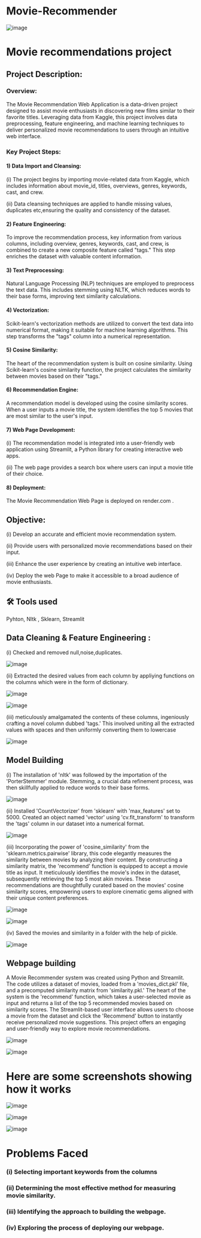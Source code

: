 # Movie-Recommender

![image](https://github.com/aayushkataria123/Movie-Recommender/assets/137820574/6e3ef19a-7444-4122-b0b5-5774e12ae81d)














# Movie recommendations project 

## Project Description:
### Overview:
The Movie Recommendation Web Application is a data-driven project designed to assist movie enthusiasts in discovering new films similar to their favorite titles. Leveraging data from Kaggle, this project involves data preprocessing, feature engineering, and machine learning techniques to deliver personalized movie recommendations to users through an intuitive web interface.
### Key Project Steps:
#### 1) Data Import and Cleansing:
(i) The project begins by importing movie-related data from Kaggle, which includes information about movie_id, titles, overviews, genres, keywords, cast, and crew.

(ii) Data cleansing techniques are applied to handle missing values, duplicates etc,ensuring the quality and consistency of the dataset.

#### 2) Feature Engineering:
To improve the recommendation process, key information from various columns, including overview, genres, keywords, cast, and crew, is combined to create a new composite feature called "tags." This step enriches the dataset with valuable content information.
#### 3) Text Preprocessing:
Natural Language Processing (NLP) techniques are employed to preprocess the text data. This includes stemming using NLTK, which reduces words to their base forms, improving text similarity calculations.
#### 4) Vectorization:
Scikit-learn's vectorization methods are utilized to convert the text data into numerical format, making it suitable for machine learning algorithms. This step transforms the "tags" column into a numerical representation.
#### 5) Cosine Similarity:
The heart of the recommendation system is built on cosine similarity. Using Scikit-learn's cosine similarity function, the project calculates the similarity between movies based on their "tags."
#### 6) Recommendation Engine:
A recommendation model is developed using the cosine similarity scores. When a user inputs a movie title, the system identifies the top 5 movies that are most similar to the user's input.
#### 7) Web Page Development:
(i) The recommendation model is integrated into a user-friendly web application using Streamlit, a Python library for creating interactive web apps.

(ii) The web page provides a search box where users can input a movie title of their choice.
#### 8) Deployment:
The Movie Recommendation Web Page is deployed on render.com .

## Objective:
(i) Develop an accurate and efficient movie recommendation system.

(ii) Provide users with personalized movie recommendations based on their input.

(iii) Enhance the user experience by creating an intuitive web interface.

(iv) Deploy the web Page to make it accessible to a broad audience of movie enthusiasts.















## 🛠 Tools used


Pyhton, Nltk , Sklearn, Streamlit
## Data Cleaning &  Feature Engineering  :
(i) Checked and removed null,noise,duplicates.


![image](https://github.com/aayushkataria123/Movie-Recommender/assets/137820574/a7547add-f7db-4e56-a5f5-82ab10900f1d)





(ii) Extracted the desired values from each column by appliying functions on the columns which were in the form of dictionary.


![image](https://github.com/aayushkataria123/Movie-Recommender/assets/137820574/26c89ee8-3cc5-495e-b6de-2b7719cafd0d)




![image](https://github.com/aayushkataria123/Movie-Recommender/assets/137820574/ddcb0c3c-02df-4821-bf87-91a9e172a675)








(iii)  meticulously amalgamated the contents of these columns, ingeniously crafting a novel column dubbed 'tags.' This involved uniting all the extracted values with spaces and then uniformly converting them to lowercase



![image](https://github.com/aayushkataria123/Movie-Recommender/assets/137820574/55277270-6441-496d-ba47-50319a817452)







 
 ## Model Building 
 (i) The installation of 'nltk' was followed by the importation of the 'PorterStemmer' module. Stemming, a crucial data refinement process, was then skillfully applied to reduce words to their base forms.
 
 
 
 
 ![image](https://github.com/aayushkataria123/Movie-Recommender/assets/137820574/0b5a987a-b898-42d7-b7d6-2a937f9b0f62)








 
 (ii) Installed 'CountVectorizer' from 'sklearn' with 'max_features' set to 5000. Created an object named 'vector' using 'cv.fit_transform' to transform the 'tags' column in our dataset into a numerical format.





![image](https://github.com/aayushkataria123/Movie-Recommender/assets/137820574/3e306947-13b2-455d-9237-ba18fe13c879)






 
 (iii) Incorporating the power of 'cosine_similarity' from the 'sklearn.metrics.pairwise' library, this code elegantly measures the similarity between movies by analyzing their content. By constructing a similarity matrix, the 'recommend' function is equipped to accept a movie title as input. It meticulously identifies the movie's index in the dataset, subsequently retrieving the top 5 most akin movies. These recommendations are thoughtfully curated based on the movies' cosine similarity scores, empowering users to explore cinematic gems aligned with their unique content preferences.

 





![image](https://github.com/aayushkataria123/Movie-Recommender/assets/137820574/3af5b160-28db-43cf-8ada-f00d2e8bca79)











![image](https://github.com/aayushkataria123/Movie-Recommender/assets/137820574/07123d2e-3f47-4e69-b164-d03228cd52e3)










 (iv) Saved the movies and similarity in a folder with the help of pickle.





![image](https://github.com/aayushkataria123/Movie-Recommender/assets/137820574/f451df9c-b129-4944-b3a8-d2a29da0750d)








 

 ## Webpage building
 A Movie Recommender system was created using Python and Streamlit. The code utilizes a dataset of movies, loaded from a 'movies_dict.pkl' file, and a precomputed similarity matrix from 'similarity.pkl.' The heart of the system is the 'recommend' function, which takes a user-selected movie as input and returns a list of the top 5 recommended movies based on similarity scores. The Streamlit-based user interface allows users to choose a movie from the dataset and click the 'Recommend' button to instantly receive personalized movie suggestions. This project offers an engaging and user-friendly way to explore movie recommendations.










![image](https://github.com/aayushkataria123/Movie-Recommender/assets/137820574/e36583cb-2bac-4a97-ac86-9cafff8f7e7c)








![image](https://github.com/aayushkataria123/Movie-Recommender/assets/137820574/4ade356a-2d2e-4eb1-a2bb-3a4283a49ba2)



# Here are some screenshots showing how it works 








![image](https://github.com/aayushkataria123/Movie-Recommender/assets/137820574/64e2c95a-b50c-4ed1-a572-ebe34001f654)




![image](https://github.com/aayushkataria123/Movie-Recommender/assets/137820574/a35ac20d-8a96-4334-bff4-b303abed7558)










![image](https://github.com/aayushkataria123/Movie-Recommender/assets/137820574/55c65b9c-d56d-45d0-81b2-dcdf58e25b1d)










# Problems Faced
### (i) Selecting important keywords from the columns
### (ii) Determining the most effective method for measuring movie similarity.
### (iii) Identifying the approach to building the webpage.
### (iv)  Exploring the process of deploying our webpage.  
